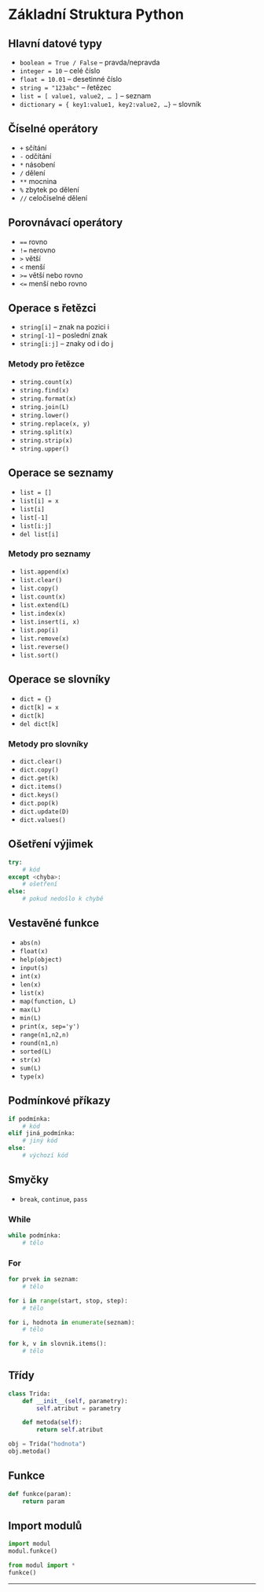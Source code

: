# Základní Struktura Python

## Hlavní datové typy
- `boolean = True / False` – pravda/nepravda
- `integer = 10` – celé číslo
- `float = 10.01` – desetinné číslo
- `string = "123abc"` – řetězec
- `list = [ value1, value2, … ]` – seznam
- `dictionary = { key1:value1, key2:value2, …}` – slovník

## Číselné operátory
- `+` sčítání
- `-` odčítání
- `*` násobení
- `/` dělení
- `**` mocnina
- `%` zbytek po dělení
- `//` celočíselné dělení

## Porovnávací operátory
- `==` rovno
- `!=` nerovno
- `>` větší
- `<` menší
- `>=` větší nebo rovno
- `<=` menší nebo rovno

## Operace s řetězci
- `string[i]` – znak na pozici i
- `string[-1]` – poslední znak
- `string[i:j]` – znaky od i do j

### Metody pro řetězce
- `string.count(x)`
- `string.find(x)`
- `string.format(x)`
- `string.join(L)`
- `string.lower()`
- `string.replace(x, y)`
- `string.split(x)`
- `string.strip(x)`
- `string.upper()`

## Operace se seznamy
- `list = []`
- `list[i] = x`
- `list[i]`
- `list[-1]`
- `list[i:j]`
- `del list[i]`

### Metody pro seznamy
- `list.append(x)`
- `list.clear()`
- `list.copy()`
- `list.count(x)`
- `list.extend(L)`
- `list.index(x)`
- `list.insert(i, x)`
- `list.pop(i)`
- `list.remove(x)`
- `list.reverse()`
- `list.sort()`

## Operace se slovníky
- `dict = {}`
- `dict[k] = x`
- `dict[k]`
- `del dict[k]`

### Metody pro slovníky
- `dict.clear()`
- `dict.copy()`
- `dict.get(k)`
- `dict.items()`
- `dict.keys()`
- `dict.pop(k)`
- `dict.update(D)`
- `dict.values()`

## Ošetření výjimek
```python
try:
    # kód
except <chyba>:
    # ošetření
else:
    # pokud nedošlo k chybě
```

## Vestavěné funkce
- `abs(n)`
- `float(x)`
- `help(object)`
- `input(s)`
- `int(x)`
- `len(x)`
- `list(x)`
- `map(function, L)`
- `max(L)`
- `min(L)`
- `print(x, sep='y')`
- `range(n1,n2,n)`
- `round(n1,n)`
- `sorted(L)`
- `str(x)`
- `sum(L)`
- `type(x)`

## Podmínkové příkazy
```python
if podmínka:
    # kód
elif jiná_podmínka:
    # jiný kód
else:
    # výchozí kód
```

## Smyčky
- `break`, `continue`, `pass`

### While
```python
while podmínka:
    # tělo
```

### For
```python
for prvek in seznam:
    # tělo

for i in range(start, stop, step):
    # tělo

for i, hodnota in enumerate(seznam):
    # tělo

for k, v in slovnik.items():
    # tělo
```

## Třídy
```python
class Trida:
    def __init__(self, parametry):
        self.atribut = parametry

    def metoda(self):
        return self.atribut

obj = Trida("hodnota")
obj.metoda()
```

## Funkce
```python
def funkce(param):
    return param
```

## Import modulů
```python
import modul
modul.funkce()

from modul import *
funkce()
```

---

